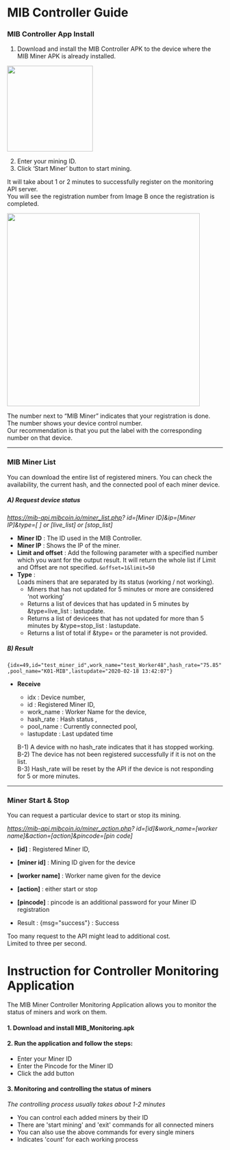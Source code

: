 # MIB Controller Guide   



### MIB Controller App Install   

1) Download and install the MIB Controller APK to the device where the MIB Miner APK is already installed.   

<img width="200" src="https://user-images.githubusercontent.com/36949510/76055038-dfff6f00-5fb5-11ea-9d37-ba72667a9ac7.png"></img><br/>


2) Enter your mining ID.   
3) Click ‘Start Miner’ button to start mining.   

It will take about 1 or 2 minutes to successfully register on the monitoring API server.   
You will see the registration number from Image B once the registration is completed.   


<img width="450" src="https://user-images.githubusercontent.com/36949510/76056283-8731d580-5fb9-11ea-8e56-3d7cd0793408.png"></img><br/>

The number next to “MIB Miner” indicates that your registration is done.   
The number shows your device control number.   
Our recommendation is that you put the label with the corresponding number on that device.   
   
   ---
   
   
### MIB Miner List   

You can download the entire list of registered miners. You can check the availability, the current hash, and the connected pool of each miner device.   

##### A) Request device status   
*https://mib-api.mibcoin.io/miner_list.php? id=[Miner ID]&ip=[Miner IP]&type=[ ] or [live_list] or [stop_list]*   
* **Miner ID** : The ID used in the MIB Controller.   
* **Miner IP** : Shows the IP of the miner.   
* **Limit and offset** : Add the following parameter with a specified number which you want for the output result. It will return the whole list if Limit and Offset are not specified. ```&offset=1&limit=50```   
* **Type** :   
  Loads miners that are separated by its status (working / not working).   
  * Miners that has not updated for 5 minutes or more are considered ‘not working’   
  * Returns a list of devices that has updated in 5 minutes by &type=live_list : lastupdate.   
  * Returns a list of devicees that has not updated for more than 5 minutes by &type=stop_list : lastupdate.   
  * Returns a list of total if &type= or the parameter is not provided.   


##### B) Result   
```{idx=49,id="test_miner_id",work_name="test_Worker48",hash_rate="75.85",pool_name="K01-MIB",lastupdate="2020-02-18 13:42:07"}```

* **Receive**   
  * idx : Device number,   
  * id : Registered Miner ID,   
  * work_name : Worker Name for the device,   
  * hash_rate : Hash status ,   
  * pool_name : Currently connected pool,   
  * lastupdate : Last updated time   

  B-1) A device with no hash_rate indicates that it has stopped working.   
  B-2) The device has not been registered successfully if it is not on the list.   
  B-3) Hash_rate will be reset by the API if the device is not responding for 5 or more minutes.   
   
   
---   

  
### Miner Start & Stop   

You can request a particular device to start or stop its mining.   

*https://mib-api.mibcoin.io/miner_action.php? id=[id]&work_name=[worker name]&action=[action]&pincode=[pin code]*   

* **[id]** : Registered Miner ID,   
* **[miner id]** : Mining ID given for the device   
* **[worker name]** : Worker name given for the device   
* **[action]** : either start or stop   
* **[pincode]** : pincode is an additional password for your Miner ID registration   

*	Result : {msg="success"} : Success   

Too many request to the API might lead to additional cost.   
Limited to three per second.   

   
   
   
   
# Instruction for Controller Monitoring Application   

The MIB Miner Controller Monitoring Application allows you to monitor the status of miners and work on them.   


#### 1. Download and install MIB_Monitoring.apk   

#### 2. Run the application and follow the steps:   
* Enter your Miner ID   
* Enter the Pincode for the Miner ID   
* Click the add button   

#### 3. Monitoring and controlling the status of miners   
*The controlling process usually takes about 1-2 minutes*   
* You can control each added miners by their ID   
* There are 'start mining' and 'exit' commands for all connected miners   
* You can also use the above commands for every single miners   
* Indicates 'count' for each working process   

